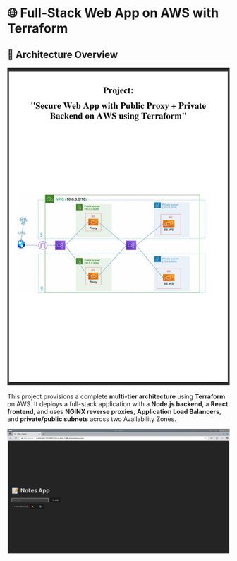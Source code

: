 # 🌐 Full-Stack Web App on AWS with Terraform
## 🚀 Architecture Overview
![Architecture Diagram](screenshot/project.png)

This project provisions a complete **multi-tier architecture** using **Terraform** on AWS. It deploys a full-stack application with a **Node.js backend**, a **React frontend**, and uses **NGINX reverse proxies**, **Application Load Balancers**, and **private/public subnets** across two Availability Zones.



![ELB LINK](screenshot/app.png)

